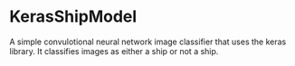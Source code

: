 # KerasShipModel

A simple convulotional neural network image classifier that uses the keras library. It classifies images as either a ship or not a ship. 


